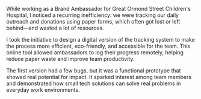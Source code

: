 While working as a Brand Ambassador for Great Ormond Street Children's Hospital, I noticed a recurring inefficiency: we were tracking our daily outreach and donations using paper forms, which often got lost or left behind—and wasted a lot of resources.

I took the initiative to design a digital version of the tracking system to make the process more efficient, eco-friendly, and accessible for the team. This online tool allowed ambassadors to log their progress remotely, helping reduce paper waste and improve team productivity.

The first version had a few bugs, but it was a functional prototype that showed real potential for impact. It sparked interest among team members and demonstrated how small tech solutions can solve real problems in everyday work environments.
